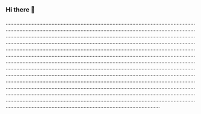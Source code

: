 ### Hi there 👋

.................................................................................................................................................................................................................................................................................................................................................................................................................................................................................................................................................................................................................................................................................................................................................................................................................................................................................................................................................................................................................................................................................................................................................................................................................................................................................................................................................................................................................................................................................................................................................................................................................................................................................................................................................................................